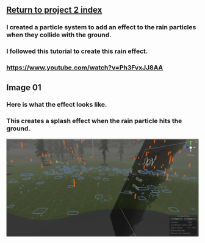 ## <a href="project2">Return to project 2 index</a>

### I created a particle system to add an effect to the rain particles when they collide with the ground.
### I followed this tutorial to create this rain effect.
### <a href="https://www.youtube.com/watch?v=Ph3FvxJJ8AA">https://www.youtube.com/watch?v=Ph3FvxJJ8AA</a>


## Image 01

### Here is what the effect looks like.
### This creates a splash effect when the rain particle hits the ground.
<img src="images/rain-effect.png" alt="">